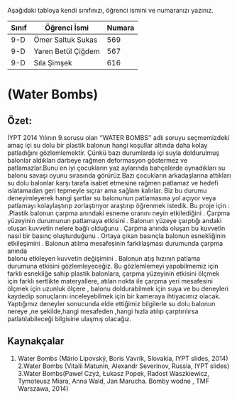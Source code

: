 

Aşağıdaki tabloya kendi sınıfınızı, öğrenci ismini ve numaranızı yazınız. 

Sınıf | Öğrenci İsmi  | Numara
-------|----------------|--------
9-D   | Ömer Saltuk Sukas | 569
9-D   | Yaren Betül Çiğdem | 567
9-D   |Sıla Şimşek|616

#  (Water Bombs)
## Özet:
İYPT   2014 Yılının 9.sorusu olan  ‘’WATER  BOMBS’’ adlı  soruyu seçmemizdeki amaç içi su dolu bir plastik balonun  hangi koşullar altında  daha kolay patladığını gözlemlemektir. Çünkü bazı durumlarda içi suyla doldurulmuş balonlar aldıkları darbeye rağmen deformasyon göstermez ve patlamazlar.Bunu en iyi çocukların yaz aylarında bahçelerde oynadıkları su balonu savaşı oyunu sırasında görürüz.Bazı çocukların arkadaşlarına attıkları su dolu balonlar karşı tarafa isabet etmesine rağmen patlamaz ve hedefi ıslatamadan geri tepmeyle sıçrar ama sağlam kalırlar.
                Biz bu durumu deneyimleyerek hangi şartlar su balonunun patlamasına yol açıyor veya patlamayı kolaylaştırıp zorlaştırıyor araştırıp öğrenmek istedik.
                  Bu proje için : .Plastik balonun çarpma anındaki esneme oranını neyin etkilediğini
                                           . Çarpma yüzeyinin durumunun patlamaya etkisini
                                            .  Balonun yüzeye çarptığı andaki oluşan kuvvetin nelere bağlı olduğunu
                                            . Çarpma anında oluşan bu kuvvetin nasıl bir basınç oluşturduğunu
                                            . Ortaya çıkan basınçla balonun esnekliğinin   etkileşimini
                                            . Balonun atılma mesafesinin farklılaşması durumunda çarpma anında          
                                              balonu  etkileyen kuvvetin değişimini
                                            .  Balonun atış hızının patlama durumuna etkisini   gözlemleyeceğiz.
            Bu gözlemlemeyi yapabilmemiz için farklı esnekliğe sahip plastik balonlara, çarpma yüzeyinin etkisini ölçmek için farklı sertlikte materyallere, atılan nokta ile çarpma yeri mesafesini ölçmek için uzunluk ölçere , balonu doldurabilmek  için suya  ve bu deneyleri kaydedip sonuçlarını inceleyebilmek için bir kameraya ihtiyacımız olacak.
          Yaptığımız deneyler sonucunda elde ettiğimiz bilgilerle su dolu balonun nereye ,ne şekilde,hangi mesafeden ,hangi hızla atılıp çarptırılırsa patlatılabileceği bilgisine ulaşmış olacağız.


 

## Kaynakçalar  
1. Water Bombs (Mário Lipovský, Boris Vavrík, Slovakia, IYPT slides, 2014)
2.Water Bombs (Vitalii Matunin, Alexandr Severinov, Russia, IYPT slides)
3.Water Bombs(Paweł Czyż, Łukasz Popek, Radost Waszkiewicz, Tymoteusz Miara, Anna Wald, Jan Marucha. Bomby wodne , TMF Warszawa, 2014)

